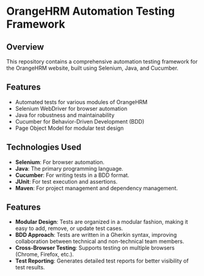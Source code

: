 # OrangeHRM Automation Testing Framework

## Overview

This repository contains a comprehensive automation testing framework for the OrangeHRM website, built using Selenium, Java, and Cucumber.


## Features

* Automated tests for various modules of OrangeHRM
* Selenium WebDriver for browser automation
* Java for robustness and maintainability
* Cucumber for Behavior-Driven Development (BDD)
* Page Object Model for modular test design

## Technologies Used

- **Selenium**: For browser automation.
- **Java**: The primary programming language.
- **Cucumber**: For writing tests in a BDD format.
- **JUnit**: For test execution and assertions.
- **Maven**: For project management and dependency management.

## Features

- **Modular Design**: Tests are organized in a modular fashion, making it easy to add, remove, or update test cases.
- **BDD Approach**: Tests are written in a Gherkin syntax, improving collaboration between technical and non-technical team members.
- **Cross-Browser Testing**: Supports testing on multiple browsers (Chrome, Firefox, etc.).
- **Test Reporting**: Generates detailed test reports for better visibility of test results.




